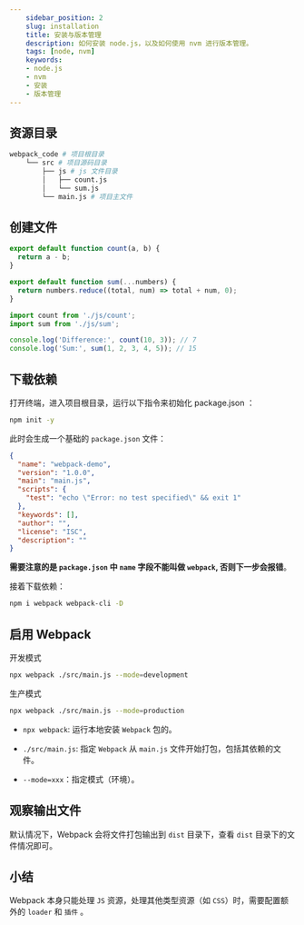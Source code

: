 ```yaml
---
    sidebar_position: 2
    slug: installation
    title: 安装与版本管理
    description: 如何安装 node.js，以及如何使用 nvm 进行版本管理。
    tags: [node, nvm]
    keywords:
    - node.js
    - nvm
    - 安装
    - 版本管理
---
```




## 资源目录

```bash
webpack_code # 项目根目录
    └── src # 项目源码目录
        ├── js # js 文件目录
        │   ├── count.js
        │   └── sum.js
        └── main.js # 项目主文件
```

## 创建文件

```js title="count.js"
export default function count(a, b) {
  return a - b;
}
```

```js title="sum.js"
export default function sum(...numbers) {
  return numbers.reduce((total, num) => total + num, 0);
}
```

```js title="main.js"
import count from './js/count';
import sum from './js/sum';

console.log('Difference:', count(10, 3)); // 7
console.log('Sum:', sum(1, 2, 3, 4, 5)); // 15
```

## 下载依赖

打开终端，进入项目根目录，运行以下指令来初始化 package.json ：

```bash npm2yarn
npm init -y
```

此时会生成一个基础的 `package.json` 文件：

```json
{
  "name": "webpack-demo",
  "version": "1.0.0",
  "main": "main.js",
  "scripts": {
    "test": "echo \"Error: no test specified\" && exit 1"
  },
  "keywords": [],
  "author": "",
  "license": "ISC",
  "description": ""
}
```

**需要注意的是 `package.json` 中 `name` 字段不能叫做 `webpack`, 否则下一步会报错**。

接着下载依赖：

```bash npm2yarn
npm i webpack webpack-cli -D
```

## 启用 Webpack

开发模式

```bash
npx webpack ./src/main.js --mode=development
```

生产模式

```bash
npx webpack ./src/main.js --mode=production
```

- `npx webpack`: 运行本地安装 `Webpack` 包的。

- `./src/main.js`: 指定 `Webpack` 从 `main.js` 文件开始打包，包括其依赖的文件。

- `--mode=xxx`：指定模式（环境）。

## 观察输出文件

默认情况下，Webpack 会将文件打包输出到 `dist` 目录下，查看 `dist` 目录下的文件情况即可。

## 小结

Webpack 本身只能处理 `JS` 资源，处理其他类型资源（如 `CSS`）时，需要配置额外的 `loader` 和 `插件` 。
